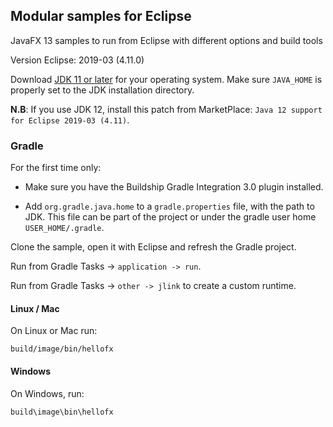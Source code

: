 ## Modular samples for Eclipse

JavaFX 13 samples to run from Eclipse with different options and build tools

Version Eclipse: 2019-03 (4.11.0)

Download [JDK 11 or later](http://jdk.java.net/) for your operating system.
Make sure `JAVA_HOME` is properly set to the JDK installation directory.

**N.B**: If you use JDK 12, install this patch from MarketPlace: `Java 12 support for Eclipse 2019-03 (4.11)`.

### Gradle

For the first time only:

- Make sure you have the Buildship Gradle Integration 3.0 plugin installed.

- Add `org.gradle.java.home` to a `gradle.properties` file, with the path to JDK. This file 
can be part of the project or under the gradle user home `USER_HOME/.gradle`. 

Clone the sample, open it with Eclipse and refresh the Gradle project. 

Run from Gradle Tasks -> `application -> run`.

Run from Gradle Tasks -> `other -> jlink` to create a custom runtime. 

#### Linux / Mac

On Linux or Mac run:

    build/image/bin/hellofx

#### Windows

On Windows, run:

    build\image\bin\hellofx
